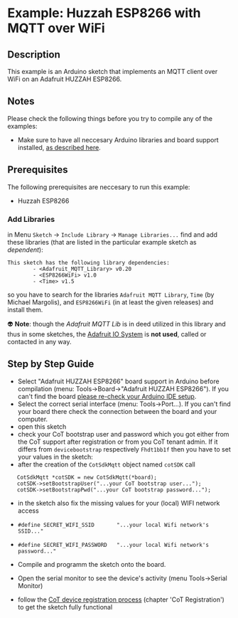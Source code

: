 # Example: Huzzah ESP8266 with MQTT over WiFi


## Description
This example is an Arduino sketch that implements an MQTT client over WiFi on an Adafruit HUZZAH ESP8266.  

## Notes
Please check the following things before you try to compile any of the examples:
* Make sure to have all neccesary Arduino libraries and board support installed, [as described here](../../arduino_setup.md).

## Prerequisites
The following prerequisites are neccesary to run this example:
* Huzzah ESP8266

### Add Libraries
in Menu `Sketch` -> `Include Library` -> `Manage Libraries...` find and add these libraries (that are listed 
in the particular example sketch as *dependent*):  
```
This sketch has the following library dependencies:
        - <Adafruit_MQTT_Library> v0.20
        - <ESP8266WiFi> v1.0
        - <Time> v1.5
```
so you have to search for the libraries `Adafruit MQTT Library`, `Time` (by Michael Margolis), and `ESP8266WiFi` (in at least the given releases) and install them.

:alien: **Note**: though the *Adafruit MQTT Lib* is in deed utilized in this library and thus in some sketches, 
the [Adafruit IO System](https://io.adafruit.com/)
is **not used**, called or contacted in any way.

## Step by Step Guide
* Select "Adafruit HUZZAH ESP8266" board support in Arduino before compilation (menu: Tools->Board->"Adafruit HUZZAH ESP8266"). If you can't find the board [please re-check your Arduino IDE setup](../../arduino_setup.md).
* Select the correct serial interface (menu: Tools->Port...). If you can't find your board there check the connection between the board and your computer.
* open this sketch
* check your CoT bootstrap user and password which you got either from the CoT support after registration or from you CoT tenant admin. If it differs from `devicebootstrap` respectively `Fhdt1bb1f` then you have to set your values in the sketch:
 * after the creation of the `CotSdkMqtt` object named `cotSDK` call 
 ```
    CotSdkMqtt *cotSDK = new CotSdkMqtt(*board);
    cotSDK->setBootstrapUser("...your CoT bootstrap user...");
    cotSDK->setBootstrapPwd("...your CoT bootstrap password...");
 ```
 
* in the sketch also fix the missing values for your (local) WIFI network access 
 * `#define SECRET_WIFI_SSID       "...your local Wifi network's SSID..."`
 * `#define SECRET_WIFI_PASSWORD   "...your local Wifi network's password..."`
 
* Compile and programm the sketch onto the board.
* Open the serial monitor to see the device's activity (menu Tools->Serial Monitor)
* follow the [CoT device registration process](cot_device_registration.md) (chapter 'CoT Registration') to get the sketch fully functional